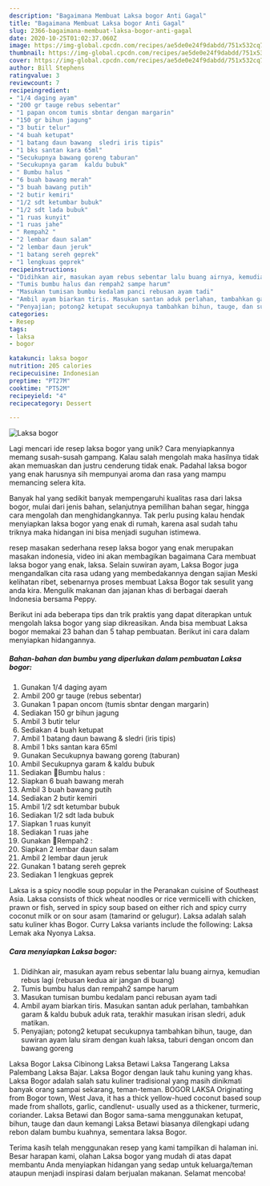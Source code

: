 ```yaml
---
description: "Bagaimana Membuat Laksa bogor Anti Gagal"
title: "Bagaimana Membuat Laksa bogor Anti Gagal"
slug: 2366-bagaimana-membuat-laksa-bogor-anti-gagal
date: 2020-10-25T01:02:37.060Z
image: https://img-global.cpcdn.com/recipes/ae5de0e24f9dabdd/751x532cq70/laksa-bogor-foto-resep-utama.jpg
thumbnail: https://img-global.cpcdn.com/recipes/ae5de0e24f9dabdd/751x532cq70/laksa-bogor-foto-resep-utama.jpg
cover: https://img-global.cpcdn.com/recipes/ae5de0e24f9dabdd/751x532cq70/laksa-bogor-foto-resep-utama.jpg
author: Bill Stephens
ratingvalue: 3
reviewcount: 7
recipeingredient:
- "1/4 daging ayam"
- "200 gr tauge rebus sebentar"
- "1 papan oncom tumis sbntar dengan margarin"
- "150 gr bihun jagung"
- "3 butir telur"
- "4 buah ketupat"
- "1 batang daun bawang  sledri iris tipis"
- "1 bks santan kara 65ml"
- "Secukupnya bawang goreng taburan"
- "Secukupnya garam  kaldu bubuk"
- " Bumbu halus "
- "6 buah bawang merah"
- "3 buah bawang putih"
- "2 butir kemiri"
- "1/2 sdt ketumbar bubuk"
- "1/2 sdt lada bubuk"
- "1 ruas kunyit"
- "1 ruas jahe"
- " Rempah2 "
- "2 lembar daun salam"
- "2 lembar daun jeruk"
- "1 batang sereh geprek"
- "1 lengkuas geprek"
recipeinstructions:
- "Didihkan air, masukan ayam rebus sebentar lalu buang airnya, kemudian rebus lagi (rebusan kedua air jangan di buang)"
- "Tumis bumbu halus dan rempah2 sampe harum"
- "Masukan tumisan bumbu kedalam panci rebusan ayam tadi"
- "Ambil ayam biarkan tiris. Masukan santan aduk perlahan, tambahkan garam &amp; kaldu bubuk aduk rata, terakhir masukan irisan sledri, aduk matikan."
- "Penyajian; potong2 ketupat secukupnya tambahkan bihun, tauge, dan suwiran ayam lalu siram dengan kuah laksa, taburi dengan oncom dan bawang goreng"
categories:
- Resep
tags:
- laksa
- bogor

katakunci: laksa bogor 
nutrition: 205 calories
recipecuisine: Indonesian
preptime: "PT27M"
cooktime: "PT52M"
recipeyield: "4"
recipecategory: Dessert

---
```



![Laksa bogor](https://img-global.cpcdn.com/recipes/ae5de0e24f9dabdd/751x532cq70/laksa-bogor-foto-resep-utama.jpg)

Lagi mencari ide resep laksa bogor yang unik? Cara menyiapkannya memang susah-susah gampang. Kalau salah mengolah maka hasilnya tidak akan memuaskan dan justru cenderung tidak enak. Padahal laksa bogor yang enak harusnya sih mempunyai aroma dan rasa yang mampu memancing selera kita.

Banyak hal yang sedikit banyak mempengaruhi kualitas rasa dari laksa bogor, mulai dari jenis bahan, selanjutnya pemilihan bahan segar, hingga cara mengolah dan menghidangkannya. Tak perlu pusing kalau hendak menyiapkan laksa bogor yang enak di rumah, karena asal sudah tahu triknya maka hidangan ini bisa menjadi suguhan istimewa.

resep masakan sederhana resep laksa bogor yang enak merupakan masakan indonesia, video ini akan membagikan bagaimana Cara membuat laksa bogor yang enak, laksa. Selain suwiran ayam, Laksa Bogor juga mengandalkan cita rasa udang yang membedakannya dengan sajian Meski kelihatan ribet, sebenarnya proses membuat Laksa Bogor tak sesulit yang anda kira. Mengulik makanan dan jajanan khas di berbagai daerah Indonesia bersama Peppy.


Berikut ini ada beberapa tips dan trik praktis yang dapat diterapkan untuk mengolah laksa bogor yang siap dikreasikan. Anda bisa membuat Laksa bogor memakai 23 bahan dan 5 tahap pembuatan. Berikut ini cara dalam menyiapkan hidangannya.

<!--inarticleads1-->

##### Bahan-bahan dan bumbu yang diperlukan dalam pembuatan Laksa bogor:

1. Gunakan 1/4 daging ayam
1. Ambil 200 gr tauge (rebus sebentar)
1. Gunakan 1 papan oncom (tumis sbntar dengan margarin)
1. Sediakan 150 gr bihun jagung
1. Ambil 3 butir telur
1. Sediakan 4 buah ketupat
1. Ambil 1 batang daun bawang &amp; sledri (iris tipis)
1. Ambil 1 bks santan kara 65ml
1. Gunakan Secukupnya bawang goreng (taburan)
1. Ambil Secukupnya garam &amp; kaldu bubuk
1. Sediakan  📍Bumbu halus :
1. Siapkan 6 buah bawang merah
1. Ambil 3 buah bawang putih
1. Sediakan 2 butir kemiri
1. Ambil 1/2 sdt ketumbar bubuk
1. Sediakan 1/2 sdt lada bubuk
1. Siapkan 1 ruas kunyit
1. Sediakan 1 ruas jahe
1. Gunakan  📍Rempah2 :
1. Siapkan 2 lembar daun salam
1. Ambil 2 lembar daun jeruk
1. Gunakan 1 batang sereh geprek
1. Sediakan 1 lengkuas geprek


Laksa is a spicy noodle soup popular in the Peranakan cuisine of Southeast Asia. Laksa consists of thick wheat noodles or rice vermicelli with chicken, prawn or fish, served in spicy soup based on either rich and spicy curry coconut milk or on sour asam (tamarind or gelugur). Laksa adalah salah satu kuliner khas Bogor. Curry Laksa variants include the following: Laksa Lemak aka Nyonya Laksa. 

<!--inarticleads2-->

##### Cara menyiapkan Laksa bogor:

1. Didihkan air, masukan ayam rebus sebentar lalu buang airnya, kemudian rebus lagi (rebusan kedua air jangan di buang)
1. Tumis bumbu halus dan rempah2 sampe harum
1. Masukan tumisan bumbu kedalam panci rebusan ayam tadi
1. Ambil ayam biarkan tiris. Masukan santan aduk perlahan, tambahkan garam &amp; kaldu bubuk aduk rata, terakhir masukan irisan sledri, aduk matikan.
1. Penyajian; potong2 ketupat secukupnya tambahkan bihun, tauge, dan suwiran ayam lalu siram dengan kuah laksa, taburi dengan oncom dan bawang goreng


Laksa Bogor Laksa Cibinong Laksa Betawi Laksa Tangerang Laksa Palembang Laksa Bajar. Laksa Bogor dengan lauk tahu kuning yang khas. Laksa Bogor adalah salah satu kuliner tradisional yang masih dinikmati banyak orang sampai sekarang, teman-teman. BOGOR LAKSA Originating from Bogor town, West Java, it has a thick yellow-hued coconut based soup made from shallots, garlic, candlenut- usually used as a thickener, turmeric, coriander. Laksa Betawi dan Bogor sama-sama menggunakan ketupat, bihun, tauge dan daun kemangi Laksa Betawi biasanya dilengkapi udang rebon dalam bumbu kuahnya, sementara laksa Bogor. 

Terima kasih telah menggunakan resep yang kami tampilkan di halaman ini. Besar harapan kami, olahan Laksa bogor yang mudah di atas dapat membantu Anda menyiapkan hidangan yang sedap untuk keluarga/teman ataupun menjadi inspirasi dalam berjualan makanan. Selamat mencoba!
